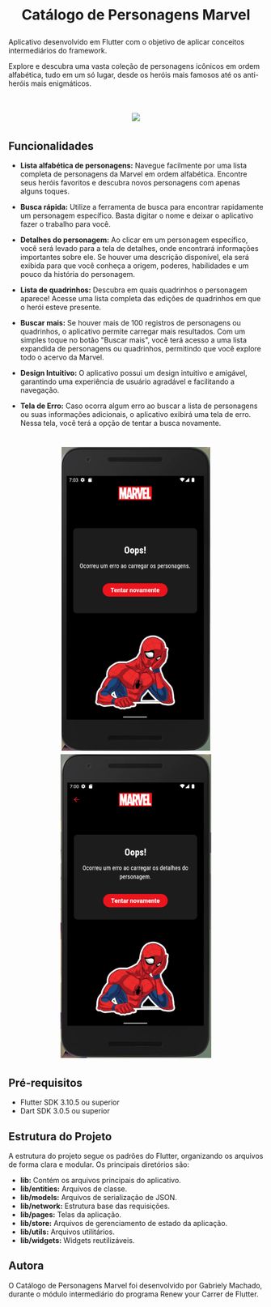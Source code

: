 
<h1 align="center">
  <p>Catálogo de Personagens Marvel</p>
</h1>

Aplicativo desenvolvido em Flutter com o objetivo de aplicar conceitos intermediários do framework. 

Explore e descubra uma vasta coleção de personagens icônicos em ordem alfabética, tudo em um só lugar, desde os heróis mais famosos até os anti-heróis mais enigmáticos. 

<h1 align="center">
    <img src="./assets/demo/demo.gif" width=200px" />
</h1>

## Funcionalidades

- **Lista alfabética de personagens:** Navegue facilmente por uma lista completa de personagens da Marvel em ordem alfabética. Encontre seus heróis favoritos e descubra novos personagens com apenas alguns toques.

- **Busca rápida:** Utilize a ferramenta de busca para encontrar rapidamente um personagem específico. Basta digitar o nome e deixar o aplicativo fazer o trabalho para você.

- **Detalhes do personagem:** Ao clicar em um personagem específico, você será levado para a tela de detalhes, onde encontrará informações importantes sobre ele. Se houver uma descrição disponível, ela será exibida para que você conheça a origem, poderes, habilidades e um pouco da história do personagem.

- **Lista de quadrinhos:** Descubra em quais quadrinhos o personagem aparece! Acesse uma lista completa das edições de quadrinhos em que o herói esteve presente.

- **Buscar mais:** Se houver mais de 100 registros de personagens ou quadrinhos, o aplicativo permite carregar mais resultados. Com um simples toque no botão "Buscar mais", você terá acesso a uma lista expandida de personagens ou quadrinhos, permitindo que você explore todo o acervo da Marvel.
  
- **Design Intuitivo:** O aplicativo possui um design intuitivo e amigável, garantindo uma experiência de usuário agradável e facilitando a navegação.

- **Tela de Erro:** Caso ocorra algum erro ao buscar a lista de personagens ou suas informações adicionais, o aplicativo exibirá uma tela de erro. Nessa tela, você terá a opção de tentar a busca novamente.

<h1 align="center">
    <img src="./assets/demo/characters_error.png" height=600px" />
    <img src="./assets/demo/detail_error.png" height=600px" />
</h1>


## Pré-requisitos
- Flutter SDK 3.10.5 ou superior
- Dart SDK 3.0.5 ou superior
## Estrutura do Projeto

A estrutura do projeto segue os padrões do Flutter, organizando os arquivos de forma clara e modular. Os principais diretórios são:

- **lib:** Contém os arquivos principais do aplicativo.
- **lib/entities:** Arquivos de classe.
- **lib/models:** Arquivos de serialização de JSON.
- **lib/network:** Estrutura base das requisições.
- **lib/pages:** Telas da aplicação.
- **lib/store:** Arquivos de gerenciamento de estado da aplicação.
- **lib/utils:** Arquivos utilitários.
- **lib/widgets:** Widgets reutilizáveis.
  
## Autora

O Catálogo de Personagens Marvel foi desenvolvido por Gabriely Machado, durante o módulo intermediário do programa Renew your Carrer de Flutter.

